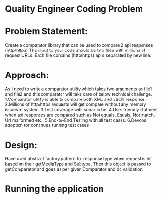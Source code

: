 # Quality Engineer Coding Problem

# Problem Statement:
Create a comparator library that can be used to compare 2 api responses (http/https) The input to your code should be two files with millions of request URLs.
Each file contains (http/https) api’s separated by new line.

# Approach:
  As I need to write a comparator utility which takes two arguments as file1 and file2 and this comparator will take care of below  technical challenge.
      1.Comparator utility is able to compare both XML and JSON response.
      2.Millions of http/https requests will get compare without any memory issues in system.
      3.Test coverage with sonar cube.
      4.User friendly statment when api responses are compared such as Not equals, Equals, Not match, Url malformed etc..
      5.End-to-End Testing with all test cases.
      6.Devops adoption for continues running test cases


# Design:
Have used abstract factory pattern for response type when request is hit based on their getMediaType and Subtype. Then this object is passed to getComparator and goes as per given Comparator and do validation.

# Running the application
